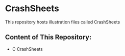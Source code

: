# CrashSheets

This repository hosts illustration files called CrashSheets

## Content of This Repository:
* C CrashSheets